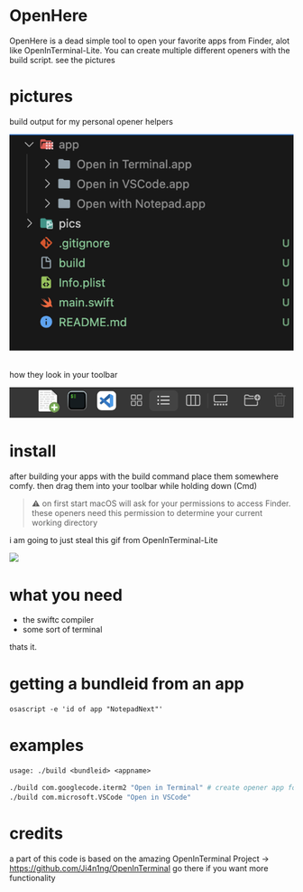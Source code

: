 # OpenHere

OpenHere is a dead simple tool to open your favorite apps from Finder, alot like OpenInTerminal-Lite.
You can create multiple different openers with the build script. see the pictures

# pictures

build output for my personal opener helpers

<div>
  <img src="https://raw.githubusercontent.com/Complexicon/OpenHere/main/pics/example1.png" width="600px">
</div>

<br>

how they look in your toolbar

<div>
  <img src="https://raw.githubusercontent.com/Complexicon/OpenHere/main/pics/example2.png" width="600px">
</div>

# install

after building your apps with the build command place them somewhere comfy.
then drag them into your toolbar while holding down (Cmd)

> ⚠️ on first start macOS will ask for your permissions to access Finder. these openers need this permission to determine your current working directory

i am going to just steal this gif from OpenInTerminal-Lite

<div>
  <img src="https://user-images.githubusercontent.com/11001224/78590414-67215a80-7874-11ea-97a1-fb8996db6984.gif" width="600px">
</div>


# what you need
- the swiftc compiler
- some sort of terminal

thats it.

# getting a bundleid from an app

`osascript -e 'id of app "NotepadNext"'`

# examples

`usage: ./build <bundleid> <appname>`

```sh
./build com.googlecode.iterm2 "Open in Terminal" # create opener app for iterm2
./build com.microsoft.VSCode "Open in VSCode"
```

# credits
a part of this code is based on the amazing OpenInTerminal Project -> https://github.com/Ji4n1ng/OpenInTerminal
go there if you want more functionality
